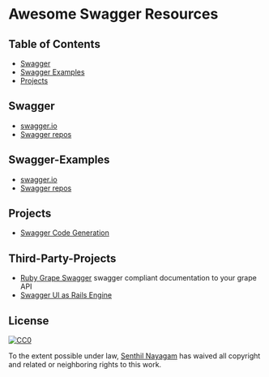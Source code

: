 # Awesome Swagger Resources

## Table of Contents

- [Swagger](#swagger)
- [Swagger Examples](#swagger-examples)
- [Projects](#projects)



## Swagger

- [swagger.io](https://http://swagger.io/)
- [Swagger repos ](https://github.com/swagger-api)

## Swagger-Examples
- [swagger.io](https://http://swagger.io/)
- [Swagger repos ](https://github.com/swagger-api)

## Projects

- [Swagger Code Generation](https://github.com/swagger-api/swagger-codegen)


## Third-Party-Projects

- [Ruby Grape Swagger](https://github.com/ruby-grape/grape-swagger) swagger compliant documentation to your grape API
- [Swagger UI as Rails Engine](https://github.com/ruby-grape/grape-swagger-rails)




## License

[![CC0](https://i.creativecommons.org/p/zero/1.0/88x31.png)](https://creativecommons.org/publicdomain/zero/1.0/)

To the extent possible under law, [Senthil Nayagam](http://github.com/senthilnayagam) has waived all copyright and related or neighboring rights to this work.
